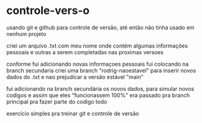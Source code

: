 # controle-vers-o

usando git e github para controle de versão, até então não tinha usado em nenhum projeto

criei um arquivo .txt com meu nome onde contém algumas informações pessoais e outras a serem completadas nas proximas versoes

conforme fui adicionando novas informaçoes pessoais fui colocando na branch secundaria
criei uma branch "rodrig-naoestavel" para inserir novos dados do .txt e nao prejudicar a versão estável "main"

fui adicionando na branch secundária os novos dados, para simular novos codigos e assim que eles "funcionassem 100%" era passado pra branch principal pra fazer parte do codigo todo

exercício simples pra treinar git e controle de versão